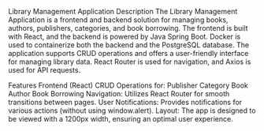 Library Management Application
Description
The Library Management Application is a frontend and backend solution for managing books, authors, publishers, categories, and book borrowing. The frontend is built with React, and the backend is powered by Java Spring Boot. Docker is used to containerize both the backend and the PostgreSQL database. The application supports CRUD operations and offers a user-friendly interface for managing library data. React Router is used for navigation, and Axios is used for API requests.

Features
Frontend (React)
CRUD Operations for:
Publisher
Category
Book
Author
Book Borrowing
Navigation: Utilizes React Router for smooth transitions between pages.
User Notifications: Provides notifications for various actions (without using window.alert).
Layout: The app is designed to be viewed with a 1200px width, ensuring an optimal user experience.
